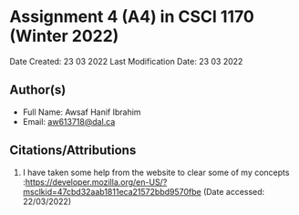 <!--- The following README.md sample file was adapted from https://gist.github.com/PurpleBooth/109311bb0361f32d87a2#file-readme-template-md by Raghav Sampangi for academic use --->  

# Assignment 4 (A4) in CSCI 1170 (Winter 2022)

Date Created: 23 03 2022
Last Modification Date: 23 03 2022

## Author(s)

- Full Name: Awsaf Hanif Ibrahim
- Email: aw613718@dal.ca

## Citations/Attributions


1. I have taken some help from the website to clear some of my concepts :https://developer.mozilla.org/en-US/?msclkid=47cbd32aab1811eca21572bbd9570fbe (Date accessed: 22/03/2022)